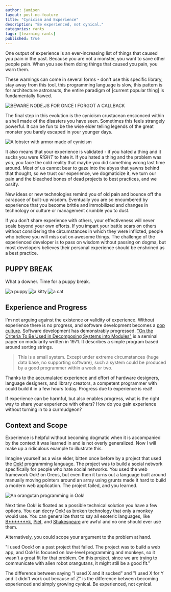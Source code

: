 ```yaml
---
author: jamison
layout: post-no-feature
title: "Cynicism and Experience"
description: "Be experienced, not cynical."
categories: rants
tags: [learning rants]
published: true
---
```


One output of experience is an ever-increasing list of things that caused you
pain in the past. Because you are not a monster, you want to save other people
pain. When you see them doing things that caused you pain, you warn them.

These warnings can come in several forms - don't use this specific library, stay
away from this tool, this programming language is slow, this pattern is for
architecture astronauts, the entire paradigm of [current popular thing] is
fundamentally flawed.


![BEWARE NODE.JS FOR ONCE I FORGOT A CALLBACK][gasp]


The final step in this evolution is the cynicism crustacean ensconced within a
shell made of the disasters you have seen. Sometimes this feels strangely
powerful. It can be fun to be the wise elder telling legends of the great
monster you barely escaped in your younger days.

![A lobster with armor made of cynicism][lobster]


It also means that your experience is validated - if you hated a thing and it
sucks you were *RIGHT* to hate it. If you hated a thing and the problem was
*you*, you face the cold reality that maybe you did something wrong last time
around.  Most of us cannot bear to gaze into the abyss that yawns behind that
thought, so we trust our experience, we dogmaticize it, we turn our pain and
the bleached bones of dead projects to best practices, and we ossify.


New ideas or new technologies remind you of old pain and bounce off the
carapace of built-up wisdom. Eventually you are so encumbered by experience that
you become brittle and immobilized and changes in technology or culture or
management crumble you to dust.


If you don't share experience with others, your effectiveness will never scale
beyond your own efforts. If you impart your battle scars on others without
considering the circumstances in which they were inflicted, people who believe
you will miss out on awesome things. The challenge of the experienced developer
is to pass on wisdom without passing on dogma, but most developers believes
their personal experience should be enshrined as a best practice.


## PUPPY BREAK
What a downer. Time for a puppy break.

![a puppy][puppy]
![a kitty][kitty]
![a cat][cat]

## Experience and Progress

I'm not arguing against the existence or validity of experience. Without
experience there is no progress, and software development becomes a [pop
culture](http://queue.acm.org/detail.cfm?id=1039523).  Software development has
demonstrably progressed.  ["On the Criteria To Be Used in Decomposing Systems
into
Modules"](https://www.cs.umd.edu/class/spring2003/cmsc838p/Design/criteria.pdf)
is a seminal paper on modularity written in 1971. It describes a simple program
based around sorting strings.

> This is a small system. Except under extreme circumstances
(huge data base, no supporting software), such a system could be produced by a
good programmer within a week or two.

Thanks to the accumulated experience and effort of hardware designers, language
designers, and library creators, a competent programmer with could build it in
a few hours today. Progress due to experience is real!

If experience can be harmful, but also enables progress, what is the right
way to share your experience with others? How do you gain experience
without turning in to a curmudgeon?

## Context and Scope

Experience is helpful without becoming dogmatic when it is accompanied by the
context it was learned in and is not overly generalized. Now I will make up a
ridiculous example to illustrate this.


Imagine yourself as a wise elder, bitten once before by a project that used the
[Ook!](http://esolangs.org/wiki/Ook!) programming language. The project was to
build a social network specifically for people who hate social networks. You
used the web framework Ook! on Oreos, but even then it turns out a language
built around manually moving pointers around an array using grunts made it
hard to build a modern web application. The project failed, and you learned.

![An orangutan programming in Ook!][ook]


Next time Ook! is floated as a possible technical solution you have a few
options. You can decry Ook! as broken technology that only a monkey would use.
You can generalize that to say all esoteric languages, like
[B*******k](http://www.muppetlabs.com/~breadbox/bf/),
[Piet](http://www.dangermouse.net/esoteric/piet.html), and
[Shakespeare](http://en.wikipedia.org/wiki/Shakespeare_%28programming_language%29)
are awful and no one should ever use them.


Alternatively, you could scope your argument to the problem at hand.


"I used Oook! on a past project that failed. The project was to build a web app,
and Ook! is focused on low-level programming and monkeys, so it wasn't a great
fit for that problem. On this project, since we are trying to communicate with
alien robot orangutans, it might still be a good fit."

The difference between saying "I used X and it sucked" and "I used X for Y and
it didn't work out because of Z" is the difference between becoming experienced
and simply growing cynical. Be experienced, not cynical.

[gasp]: /images/cynicism/gasp.png
[lobster]: /images/cynicism/lobster.png
[puppy]: /images/cynicism/puppy.jpg
[kitty]: /images/cynicism/kitty.jpg
[cat]: /images/cynicism/cat.jpg
[ook]: /images/cynicism/ook.png
